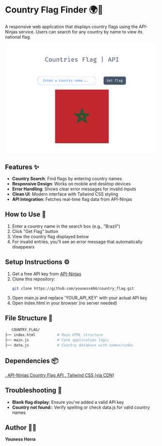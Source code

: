 # Country Flag Finder 🌍🚩

A responsive web application that displays country flags using the API-Ninjas service. Users can search for any country by name to view its national flag.

![App Screenshot ](/country_flag.png)

## Features ✨

- **Country Search**: Find flags by entering country names
- **Responsive Design**: Works on mobile and desktop devices
- **Error Handling**: Shows clear error messages for invalid inputs
- **Clean UI**: Modern interface with Tailwind CSS styling
- **API Integration**: Fetches real-time flag data from API-Ninjas

## How to Use 🚀

1. Enter a country name in the search box (e.g., "Brazil")
2. Click "Get Flag" button
3. View the country flag displayed below
4. For invalid entries, you'll see an error message that automatically disappears

## Setup Instructions ⚙️

1. Get a free API key from [API-Ninjas ](https://api-ninjas.com/api/countryflag)
2. Clone this repository:
   ```bash
   git clone https://github.com/youness404/country_flag.git
3. Open main.js and replace 'YOUR_API_KEY' with your actual API key
4. Open index.html in your browser (no server needed)

## File Structure 📂
```bash 
   COUNTRY_FLAG/
├── index.html          # Main HTML structure
├── main.js             # Core application logic
├── data.js             # Country database with names/codes 
```

## Dependencies 📦
[. API-Ninjas Country Flag API ](https://api-ninjas.com/api/countryflag)
[. Tailwind CSS (via CDN) ](tailwindcss.com)

## Troubleshooting 🔧
- **Blank flag display**: Ensure you've added a valid API key
- **Country not found:**: Verify spelling or check data.js for valid country names

## Author 👨‍💻
**Youness Horra**

